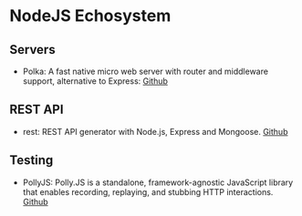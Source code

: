 # NodeJS Echosystem

## Servers

- Polka: A fast native micro web server with router and middleware support, alternative to Express: [Github](https://github.com/lukeed/polka)

## REST API

- rest: REST API generator with Node.js, Express and Mongoose. [Github](https://github.com/diegohaz/rest)

## Testing

- PollyJS: Polly.JS is a standalone, framework-agnostic JavaScript library that enables recording, replaying, and stubbing HTTP interactions. [Github](https://github.com/Netflix/pollyjs)
